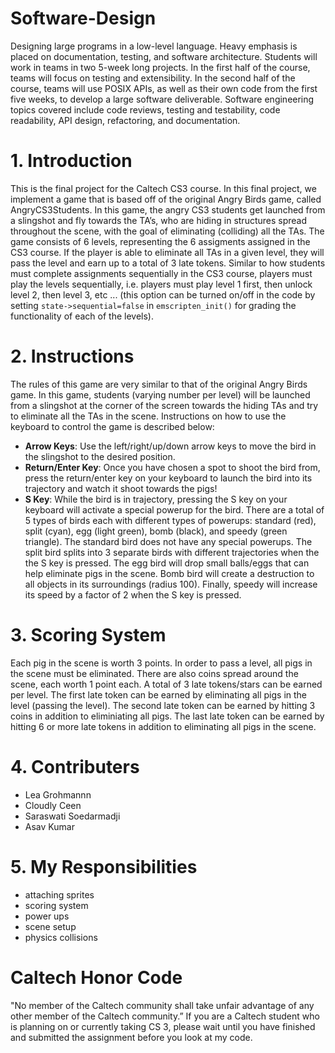# Software-Design
Designing large programs in a low-level language. Heavy emphasis is placed on documentation, testing, and software architecture. Students will work in teams in two 5-week long projects. In the first half of the course, teams will focus on testing and extensibility. In the second half of the course, teams will use POSIX APIs, as well as their own code from the first five weeks, to develop a large software deliverable. Software engineering topics covered include code reviews, testing and testability, code readability, API design, refactoring, and documentation.

# 1. Introduction
This is the final project for the Caltech CS3 course. In this final project, we implement a game that is based off of the original Angry Birds game, called AngryCS3Students. In this game, the angry CS3 students get launched from a slingshot and fly towards the TA’s, who are hiding in structures spread throughout the scene, with the goal of eliminating (colliding) all the TAs. The game consists of 6 levels, representing the 6 assigments assigned in the CS3 course. If the player is able to eliminate all TAs in a given level, they will pass the level and earn up to a total of 3 late tokens. Similar to how students must complete assignments sequentially in the CS3 course, players must play the levels sequentially, i.e. players must play level 1 first, then unlock level 2, then level 3, etc ... (this option can be turned on/off in the code by setting `state->sequential=false` in `emscripten_init()` for grading the functionality of each of the levels).
# 2. Instructions
The rules of this game are very similar to that of the original Angry Birds game. In this game, students (varying number per level) will be launched from a slingshot at the corner of the screen towards the hiding TAs and try to eliminate all the TAs in the scene. Instructions on how to use the keyboard to control the game is described below:
- **Arrow Keys**: Use the left/right/up/down arrow keys to move the bird in the slingshot to the desired position.
- **Return/Enter Key**: Once you have chosen a spot to shoot the bird from, press the return/enter key on your keyboard to launch the bird into its trajectory and watch it shoot towards the pigs!
- **S Key**: While the bird is in trajectory, pressing the S key on your keyboard will activate a special powerup for the bird. There are a total of 5 types of birds each with different types of powerups: standard (red), split (cyan), egg (light green), bomb (black), and speedy (green triangle). The standard bird does not have any special powerups. The split bird splits into 3 separate birds with different trajectories when the the S key is pressed. The egg bird will drop small balls/eggs that can help eliminate pigs in the scene. Bomb bird will create a destruction to all objects in its surroundings (radius 100). Finally, speedy will increase its speed by a factor of 2 when the S key is pressed.
# 3. Scoring System
Each pig in the scene is worth 3 points. In order to pass a level, all pigs in the scene must be eliminated. There are also coins spread around the scene, each worth 1 point each. A total of 3 late tokens/stars can be earned per level. The first late token can be earned by eliminating all pigs in the level (passing the level). The second late token can be earned by hitting 3 coins in addition to eliminiating all pigs. The last late token can be earned by hitting 6 or more late tokens in addition to eliminating all pigs in the scene.
# 4. Contributers
- Lea Grohmannn
- Cloudly Ceen
- Saraswati Soedarmadji
- Asav Kumar
# 5. My Responsibilities
- attaching sprites
- scoring system
- power ups
- scene setup
- physics collisions

# Caltech Honor Code
"No member of the Caltech community shall take unfair advantage of any other member of the Caltech community.” If you are a Caltech student who is planning on or currently taking CS 3, please wait until you have finished and submitted the assignment before you look at my code.
